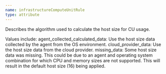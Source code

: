 ```yaml
---
name: infrastructureComputeUnitRule
type: attribute
---
```


Describes the algorithm used to calculate the host size for CU usage.

Values include: agent\_collected\_calculated\_data: Use the host size data collected by the agent from the OS environment. cloud\_provider\_data: Use the host size data from the cloud provider. missing\_data: Some host size data was missing. This could be due to an agent and operating system combination for which CPU and memory sizes are not supported. This will result in the default host size (16) being applied.